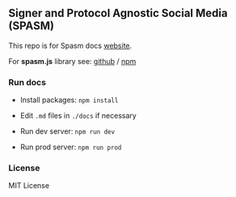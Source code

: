 ## Signer and Protocol Agnostic Social Media (SPASM)

This repo is for Spasm docs [website](https://docs.spasm.network).

For **spasm.js** library see: 
[github](https://github.com/degenrocket/spasm.js) /
[npm](https://www.npmjs.com/package/spasm.js)

### Run docs

- Install packages: `npm install`

- Edit `.md` files in `./docs` if necessary

- Run dev server: `npm run dev`

- Run prod server: `npm run prod`

### License

MIT License
